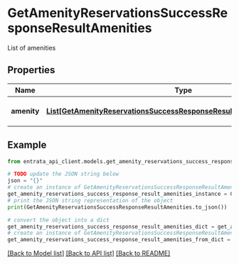# GetAmenityReservationsSuccessResponseResultAmenities

List of amenities

## Properties

Name | Type | Description | Notes
------------ | ------------- | ------------- | -------------
**amenity** | [**List[GetAmenityReservationsSuccessResponseResultAmenitiesAmenityInner]**](GetAmenityReservationsSuccessResponseResultAmenitiesAmenityInner.md) | List of amenity objects | [optional] 

## Example

```python
from entrata_api_client.models.get_amenity_reservations_success_response_result_amenities import GetAmenityReservationsSuccessResponseResultAmenities

# TODO update the JSON string below
json = "{}"
# create an instance of GetAmenityReservationsSuccessResponseResultAmenities from a JSON string
get_amenity_reservations_success_response_result_amenities_instance = GetAmenityReservationsSuccessResponseResultAmenities.from_json(json)
# print the JSON string representation of the object
print(GetAmenityReservationsSuccessResponseResultAmenities.to_json())

# convert the object into a dict
get_amenity_reservations_success_response_result_amenities_dict = get_amenity_reservations_success_response_result_amenities_instance.to_dict()
# create an instance of GetAmenityReservationsSuccessResponseResultAmenities from a dict
get_amenity_reservations_success_response_result_amenities_from_dict = GetAmenityReservationsSuccessResponseResultAmenities.from_dict(get_amenity_reservations_success_response_result_amenities_dict)
```
[[Back to Model list]](../README.md#documentation-for-models) [[Back to API list]](../README.md#documentation-for-api-endpoints) [[Back to README]](../README.md)


